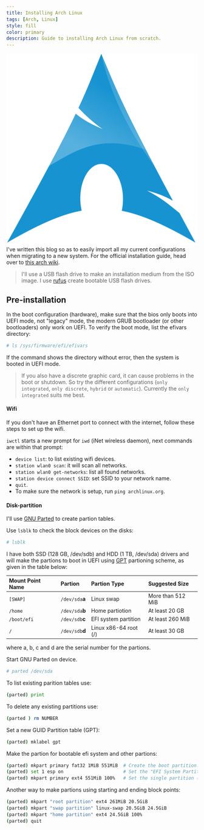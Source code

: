 ```yaml
---
title: Installing Arch Linux
tags: [Arch, Linux]
style: fill
color: primary
description: Guide to installing Arch Linux from scratch.
---
```


![Arch Linux](../assets/arch.png "Arch Linux")
I've written this blog so as to easily import all my current configurations when migrating to a new system.
For the official installation guide, head over to [this arch wiki](https://wiki.archlinux.org/index.php/installation_guide).

> I'll use a USB flash drive to make an installation medium from the ISO image. I use [rufus](https://rufus.ie/) create bootable USB flash drives.

## Pre-installation
In the boot configuration (hardware), make sure that the bios only boots into UEFI mode, not "legacy" mode, the modern GRUB bootloader (or other bootloaders) only work on UEFI. To verify the boot mode, list the efivars directory:
```zsh
# ls /sys/firmware/efi/efivars
```
If the command shows the directory without error, then the system is booted in UEFI mode.

> If you also have a discrete graphic card, it can cause problems in the boot or shutdown. So try the different configurations    (`only integrated`, `only discrete`, `hybrid` or `automatic`). Currently the `only integrated` suits me best.

#### Wifi
If you don't have an Ethernet port to connect with the internet, follow these steps to set up the wifi.

`iwctl` starts a new prompt for `iwd` (iNet wireless daemon), next commands are within that prompt:
- `device list`: to list existing wifi devices.
- `station wlan0 scan`: it will scan all networks.
- `station wlan0 get-networks`: list all found networks.
- `station device connect SSID`: set SSID to your network name.
- `quit`.                 
- To make sure the network is setup, run `ping archlinux.org`.

#### Disk-partition
I'll use [GNU Parted](https://wiki.archlinux.org/index.php/Parted) to create partion tables.

Use `lsblk` to check the block devices on the disks:
```zsh
# lsblk
```

I have both SSD (128 GB, /dev/sdb) and HDD (1 TB, /dev/sda) drivers and will make the partions to boot in UEFI using [GPT](https://wiki.archlinux.org/index.php/Partitioning#GUID_Partition_Table) partioning scheme, as given in the table below:

| Mount Point Name      | Partion               | Partion Type          | Suggested Size        |
|:----------------------|:----------------------|:----------------------|:----------------------|
| `[SWAP]`              | `/dev/sda`**a**       | Linux swap            | More than 512 MiB     |
| `/home`               | `/dev/sda`**b**       | Home partiotion       | At least 20 GB        |
| `/boot/efi`           | `/dev/sdb`**c**       | EFI system partition  | At least 260 MiB      |
| `/`                   | `/dev/sdb`**d**       | Linux x86-64 root (/) | At least 30 GB        |

where a, b, c and d are the serial number for the partions.


Start GNU Parted on device. 
```zsh
# parted /dev/sda 
```
To list existing parition tables use:
```zsh
(parted) print 
```
To delete any existing partitions use:
```zsh
(parted ) rm NUMBER
```
Set a new GUID Partition table (GPT):
```zsh
(parted) mklabel gpt
```
Make the partion for bootable efi system and other partions:
```zsh
(parted) mkpart primary fat32 1MiB 551MiB  # Create the boot partition.    
(parted) set 1 esp on                      # Set the "EFI System Partition" (esp) flag.    
(parted) mkpart primary ext4 551MiB 100%   # Set the single partition (all the remaining size)
```
Another way to make partions using starting and ending block points:
```zsh
(parted) mkpart "root partition" ext4 261MiB 20.5GiB    
(parted) mkpart "swap partition" linux-swap 20.5GiB 24.5GiB
(parted) mkpart "home partition" ext4 24.5GiB 100%    
(parted) quit
```
